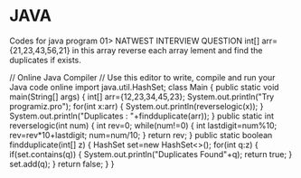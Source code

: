 # JAVA
Codes for java program
01> NATWEST INTERVIEW QUESTION
int[] arr={21,23,43,56,21} in this array reverse each array lement and find the duplicates if exists.

// Online Java Compiler
// Use this editor to write, compile and run your Java code online
import java.util.HashSet;
class Main {
    public static void main(String[] args) {
        int[] arr={12,23,34,45,23};
        System.out.println("Try programiz.pro");
        for(int x:arr)
        {
            System.out.println(reverselogic(x));
        }
        System.out.println("Duplicates : "+findduplicate(arr));
    }
    public static int reverselogic(int num)
    {
        int rev=0;
        while(num!=0)
        {
        int lastdigit=num%10;
        rev=rev*10+lastdigit;
        num=num/10;
        }
        return rev;
    }
    public static boolean findduplicate(int[] z)
    {
        HashSet<Integer> set=new HashSet<>();
        for(int q:z)
        {
            if(set.contains(q))
            {
                System.out.println("Duplicates Found"+q);
                return true;
            }
            set.add(q);
        }
        return false;
    }
}
